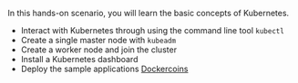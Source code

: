 In this hands-on scenario, you will learn the basic concepts of Kubernetes.

- Interact with Kubernetes through using the command line tool `kubectl`
- Create a single master node with `kubeadm`
- Create a worker node and join the cluster
- Install a Kubernetes dashboard
- Deploy the sample applications [Dockercoins](https://github.com/dockersamples/dockercoins)